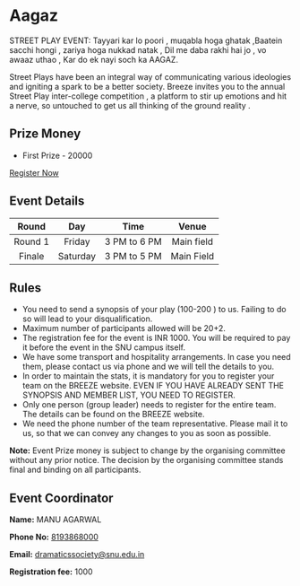 # Aagaz

STREET PLAY EVENT: Tayyari kar lo poori , muqabla hoga ghatak ,Baatein sacchi hongi , zariya hoga nukkad natak ,
Dil me daba rakhi hai jo , vo awaaz uthao , 
Kar do ek nayi soch ka AAGAZ.

Street Plays have been an integral way of communicating various ideologies and igniting a spark to be a better society. Breeze invites you to the annual Street Play inter-college competition , a platform to stir up emotions and hit a nerve, so untouched to get us all thinking of the ground reality . 

## Prize Money

* First Prize - 20000

[Register Now](http://snu-breeze.com/#)

## Event Details

| Round | Day | Time | Venue |
|:-----:|:---:|:----:|:-----:|
|   Round 1     |   Friday |   3 PM to 6 PM | Main field   | 
|       Finale     |      Saturday      |        3   PM    to   5  PM     |   Main Field |









## Rules

* You need to send a synopsis of your play (100-200 )  to us. Failing to do so will lead to your disqualification.
* Maximum number of participants allowed will be 20+2.
* The registration fee for the event is INR 1000. You will be required to pay it before the event in the SNU campus itself. 
* We have some transport and hospitality arrangements. In case you need them, please contact us via phone and we will tell the details to you.
* In order to maintain the stats, it is mandatory for you to register your team on the BREEZE website. EVEN IF YOU HAVE ALREADY SENT THE SYNOPSIS AND MEMBER LIST, YOU NEED TO REGISTER.
* Only one person (group leader) needs to register for the entire team. The details can be found on the BREEZE website.
* We need the phone number of the team representative. Please mail it to us, so that we can convey any changes to you as soon as possible.

**Note:** Event Prize money is subject to change by the organising committee without any prior notice. The decision by the organising committee stands final and binding on all participants.

## Event Coordinator

**Name:** MANU AGARWAL

**Phone No:** [8193868000](tel:8193868000)

**Email:** [dramaticssociety@snu.edu.in ](mailto:dramaticssociety@snu.edu.in )

**Registration fee:** 1000
